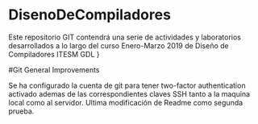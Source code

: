 # DisenoDeCompiladores
Este repositorio GIT contendrá una serie de actividades y laboratorios desarrollados a lo largo del curso Enero-Marzo 2019 de Diseño de Compiladores ITESM GDL
}

#Git General Improvements

Se ha configurado la cuenta de git para tener two-factor authentication activado ademas de las correspondientes claves SSH tanto a la maquina local como al servidor. Ultima modificación de Readme como segunda prueba.

